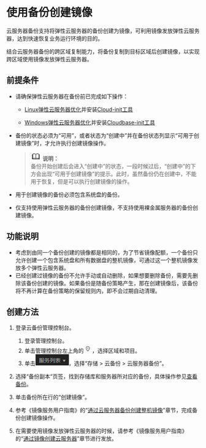 # 使用备份创建镜像<a name="cbr_03_0016"></a>

云服务器备份支持将弹性云服务器的备份创建为镜像，可利用镜像发放弹性云服务器，达到快速恢复业务运行环境的目的。

结合云服务器备份的跨区域复制能力，将备份复制到目标区域后创建镜像，以实现跨区域使用镜像发放弹性云服务器。

## 前提条件<a name="section17298602104539"></a>

-   请确保弹性云服务器在备份前已完成如下操作：
    -   [Linux弹性云服务器优化](http://support.huaweicloud.com/usermanual-ims/zh-cn_topic_0047501133.html)并安装[Cloud-init工具](http://support.huaweicloud.com/usermanual-ims/zh-cn_topic_0030730603.html)

    -   [Windows弹性云服务器优化](http://support.huaweicloud.com/usermanual-ims/zh-cn_topic_0047501112.html)并安装[Cloudbase-init工具](http://support.huaweicloud.com/usermanual-ims/zh-cn_topic_0030730602.html)

-   备份的状态必须为“可用”，或者状态为“创建中”并在备份状态列显示“可用于创建镜像”时，才允许执行创建镜像操作。

    >![](public_sys-resources/icon-note.gif) **说明：**   
    >备份开始创建后会进入“创建中”的状态，一段时候过后，“创建中”的下方会出现“可用于创建镜像”的提示。此时，虽然备份仍在创建中，不能用于恢复，但是可以执行创建镜像的操作。  

-   用于创建镜像的备份必须包含系统盘的备份。
-   仅支持使用弹性云服务器的备份创建镜像，不支持使用裸金属服务器的备份创建镜像。

## 功能说明<a name="section13781852174819"></a>

-   考虑到由同一个备份创建的镜像都是相同的，为了节省镜像配额，一个备份只允许创建一个包含系统盘和所有数据盘的整机镜像，可通过这一个整机镜像发放多个弹性云服务器。
-   已经创建过镜像的备份不允许手动或自动删除，如果想要删除备份，需要先删除该备份创建的镜像。如果备份是随备份策略产生，那在创建镜像后，该备份将不再计算在备份策略的保留规则内，即不会过期自动清理。

## 创建方法<a name="section19178119141014"></a>

1.  登录云备份管理控制台。
    1.  登录管理控制台。
    2.  单击管理控制台左上角的![](figures/icon-region.png)，选择区域和项目。
    3.  单击![](figures/icon-list.png)，选择“存储 \> 云备份 \> 云服务器备份”。

2.  选择“备份副本“页签，找到存储库和服务器所对应的备份，具体操作参见[查看备份](查看备份.md)。
3.  单击备份所在行的“创建镜像”。
4.  参考《镜像服务用户指南》的“[通过云服务器备份创建整机镜像](https://support.huaweicloud.com/zh-cn/usermanual-ims/ims_01_0217.html)”章节，完成备份创建镜像操作。
5.  在需要使用镜像发放弹性云服务器的时候，请参考《镜像服务用户指南》的“[通过镜像创建云服务器](https://support.huaweicloud.com/zh-cn/usermanual-ims/ims_01_0302.html)”章节进行发放。

